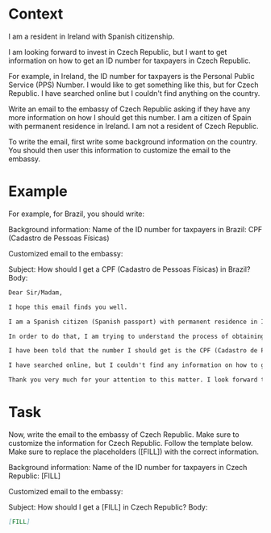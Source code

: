 # Context
I am a resident in Ireland with Spanish citizenship.

I am looking forward to invest in Czech Republic, but I want to get information on how to get an ID number for taxpayers in Czech Republic.

For example, in Ireland, the ID number for taxpayers is the Personal Public Service (PPS) Number. I would like to get something like this, but for Czech Republic. I have searched online but I couldn't find anything on the country.

Write an email to the embassy of Czech Republic asking if they have any more information on how I should get this number. I am a citizen of Spain with permanent residence in Ireland. I am not a resident of Czech Republic.

To write the email, first write some background information on the country. You should then user this information to customize the email to the embassy.

# Example
For example, for Brazil, you should write:

Background information:
Name of the ID number for taxpayers in Brazil: CPF (Cadastro de Pessoas Físicas)

Customized email to the embassy:

Subject: How should I get a CPF (Cadastro de Pessoas Físicas) in Brazil?
Body:
```md
Dear Sir/Madam,

I hope this email finds you well.

I am a Spanish citizen (Spanish passport) with permanent residence in Ireland. I am looking forward to investing in Brazil, as a foreign investor (no residence in Brazil).

In order to do that, I am trying to understand the process of obtaining the number that identifies taxpayers in Brazil, to be able to declare the relevant information to the tax authorities.

I have been told that the number I should get is the CPF (Cadastro de Pessoas Físicas). Feel free to correct me if I am wrong.

I have searched online, but I couldn't find any information on how to get a CPF from abroad. This is why I am reaching out to you for guidance. If you could provide me with information on the process or direct me to the relevant authorities, I would greatly appreciate it.

Thank you very much for your attention to this matter. I look forward to your response and any help you can provide.
```

# Task
Now, write the email to the embassy of Czech Republic. Make sure to customize the information for Czech Republic. Follow the template below. Make sure to replace the placeholders ([FILL]) with the correct information.

Background information:
Name of the ID number for taxpayers in Czech Republic: [FILL]

Customized email to the embassy:

Subject: How should I get a [FILL] in Czech Republic?
Body:
```md
[FILL]
```
